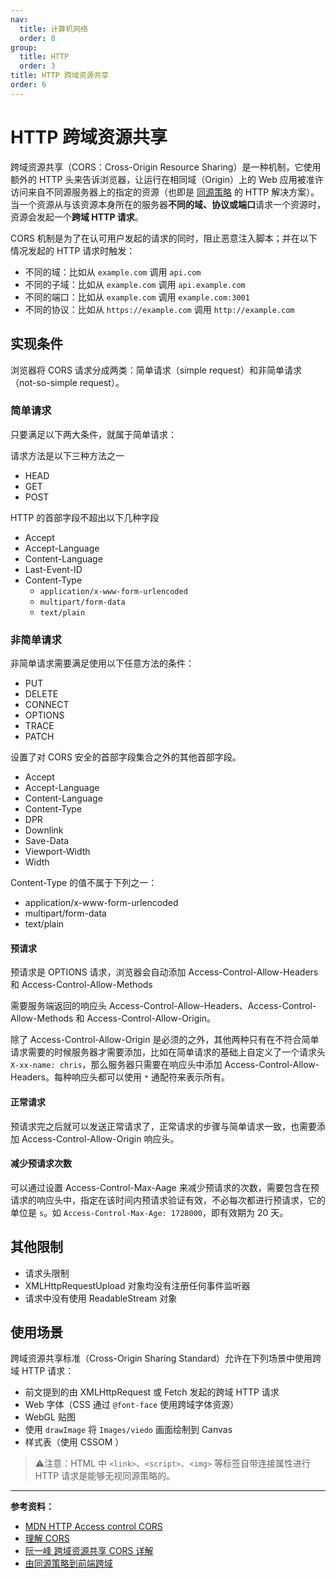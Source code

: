 ```yaml
---
nav:
  title: 计算机网络
  order: 8
group:
  title: HTTP
  order: 3
title: HTTP 跨域资源共享
order: 6
---
```


# HTTP 跨域资源共享

跨域资源共享（CORS：Cross-Origin Resource Sharing）是一种机制，它使用额外的 HTTP 头来告诉浏览器，让运行在相同域（Origin）上的 Web 应用被准许访问来自不同源服务器上的指定的资源（也即是 [同源策略](../frontend-security/same-origin-policy.md) 的 HTTP 解决方案）。当一个资源从与该资源本身所在的服务器**不同的域、协议或端口**请求一个资源时，资源会发起一个**跨域 HTTP 请求**。

CORS 机制是为了在认可用户发起的请求的同时，阻止恶意注入脚本；并在以下情况发起的 HTTP 请求时触发：

* 不同的域：比如从 `example.com` 调用 `api.com`
* 不同的子域：比如从 `example.com` 调用 `api.example.com`
* 不同的端口：比如从 `example.com` 调用 `example.com:3001`
* 不同的协议：比如从 `https://example.com` 调用 `http://example.com`

## 实现条件

浏览器将 CORS 请求分成两类：简单请求（simple request）和非简单请求（not-so-simple request）。

### 简单请求

只要满足以下两大条件，就属于简单请求：

请求方法是以下三种方法之一
* HEAD
* GET
* POST

HTTP 的首部字段不超出以下几种字段
* Accept
* Accept-Language
* Content-Language
* Last-Event-ID
* Content-Type
  * `application/x-www-form-urlencoded`
  * `multipart/form-data`
  * `text/plain`

### 非简单请求

非简单请求需要满足使用以下任意方法的条件：

* PUT
* DELETE
* CONNECT
* OPTIONS
* TRACE
* PATCH

设置了对 CORS 安全的首部字段集合之外的其他首部字段。

* Accept
* Accept-Language
* Content-Language
* Content-Type
* DPR
* Downlink
* Save-Data
* Viewport-Width
* Width

Content-Type 的值不属于下列之一：

* application/x-www-form-urlencoded
* multipart/form-data
* text/plain

#### 预请求

预请求是 OPTIONS 请求，浏览器会自动添加 Access-Control-Allow-Headers 和 Access-Control-Allow-Methods

需要服务端返回的响应头 Access-Control-Allow-Headers、Access-Control-Allow-Methods 和 Access-Control-Allow-Origin。

除了 Access-Control-Allow-Origin 是必须的之外，其他两种只有在不符合简单请求需要的时候服务器才需要添加，比如在简单请求的基础上自定义了一个请求头 `X-xx-name: chris`，那么服务器只需要在响应头中添加 Access-Control-Allow-Headers。每种响应头都可以使用 `*` 通配符来表示所有。

#### 正常请求

预请求完之后就可以发送正常请求了，正常请求的步骤与简单请求一致，也需要添加 Access-Control-Allow-Origin 响应头。

#### 减少预请求次数

可以通过设置 Access-Control-Max-Aage 来减少预请求的次数，需要包含在预请求的响应头中，指定在该时间内预请求验证有效，不必每次都进行预请求，它的单位是 `s`。如 `Access-Control-Max-Age: 1728000`，即有效期为 20 天。

## 其他限制

* 请求头限制
* XMLHttpRequestUpload 对象均没有注册任何事件监听器
* 请求中没有使用 ReadableStream 对象

## 使用场景

跨域资源共享标准（Cross-Origin Sharing Standard）允许在下列场景中使用跨域 HTTP 请求：

* 前文提到的由 XMLHttpRequest 或 Fetch 发起的跨域 HTTP 请求
* Web 字体（CSS 通过 `@font-face` 使用跨域字体资源）
* WebGL 贴图
* 使用 `drawImage` 将 `Images/viedo` 画面绘制到 Canvas
* 样式表（使用 CSSOM ）

> ⚠️注意：HTML 中 `<link>`、`<script>`、`<img>` 等标签自带连接属性进行 HTTP 请求是能够无视同源策略的。

---

**参考资料：**

* [MDN HTTP Access control CORS](https://developer.mozilla.org/zh-CN/docs/Web/HTTP/Access_control_CORS)
* [理解 CORS](https://juejin.im/post/5a97b5a3f265da23766ab19a)
* [阮一峰 跨域资源共享 CORS 详解](http://www.ruanyifeng.com/blog/2016/04/cors.html)
* [由同源策略到前端跨域](https://juejin.im/post/58f816198d6d81005874fd97)